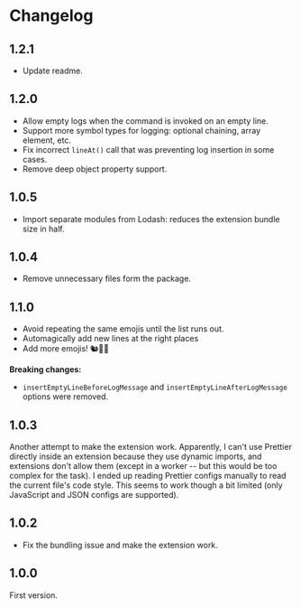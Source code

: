 # Changelog

## 1.2.1

- Update readme.

## 1.2.0

- Allow empty logs when the command is invoked on an empty line.
- Support more symbol types for logging: optional chaining, array element, etc.
- Fix incorrect `lineAt()` call that was preventing log insertion in some cases.
- Remove deep object property support.

## 1.0.5

- Import separate modules from Lodash: reduces the extension bundle size in half.

## 1.0.4

- Remove unnecessary files form the package.

## 1.1.0

- Avoid repeating the same emojis until the list runs out.
- Automagically add new lines at the right places
- Add more emojis! 🐿️🦐🍋

**Breaking changes:**

- `insertEmptyLineBeforeLogMessage` and `insertEmptyLineAfterLogMessage` options were removed.

## 1.0.3

Another attempt to make the extension work. Apparently, I can't use Prettier directly inside an extension because they use dynamic imports, and extensions don't allow them (except in a worker -- but this would be too complex for the task). I ended up reading Prettier configs manually to read the current file's code style. This seems to work though a bit limited (only JavaScript and JSON configs are supported).

## 1.0.2

- Fix the bundling issue and make the extension work.

## 1.0.0

First version.

